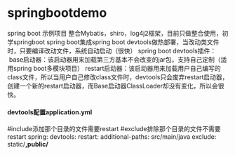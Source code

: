 # springbootdemo
spring boot 示例项目
整合Mybatis，shiro，log4j2框架，目前只做整合使用，初学springboot
spring boot集成spring boot devtools做热部署，当改动类文件时，只要编译改动文件，系统自动启动（很快）
spring boot devtools插件：
  base启动器：该启动器用来加载第三方基本不会改变的jar包，支持自己定制（适用spring boot多模块项目）
  restart启动器：该启动器用来加载用户自己编写的class文件，所以当用户自己修改class文件时，devtools只会废弃restart启动器，创建一个新的restart启动器，而Base启动器ClassLoader却没有变化，所以会很快。
#### devtools配置application.yml
#include添加那个目录的文件需要restart
#exclude排除那个目录的文件不需要restart
spring:
  devtools:
    restart:
      additional-paths: src/main/java
      exclude: static/**,public/**
